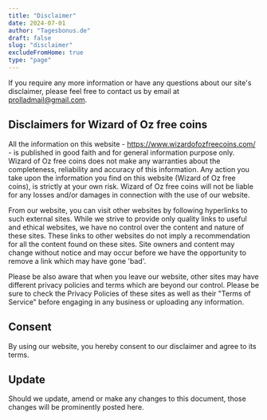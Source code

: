 ```yaml
---
title: "Disclaimer"
date: 2024-07-01
author: "Tagesbonus.de"
draft: false
slug: "disclaimer"
excludeFromHome: true
type: "page"
---
```


If you require any more information or have any questions about our site's disclaimer, please feel free to contact us by email at prolladmail@gmail.com.

## Disclaimers for Wizard of Oz free coins

All the information on this website - https://www.wizardofozfreecoins.com/ - is published in good faith and for general information purpose only. Wizard of Oz free coins does not make any warranties about the completeness, reliability and accuracy of this information. Any action you take upon the information you find on this website (Wizard of Oz free coins), is strictly at your own risk. Wizard of Oz free coins will not be liable for any losses and/or damages in connection with the use of our website.

From our website, you can visit other websites by following hyperlinks to such external sites. While we strive to provide only quality links to useful and ethical websites, we have no control over the content and nature of these sites. These links to other websites do not imply a recommendation for all the content found on these sites. Site owners and content may change without notice and may occur before we have the opportunity to remove a link which may have gone 'bad'.

Please be also aware that when you leave our website, other sites may have different privacy policies and terms which are beyond our control. Please be sure to check the Privacy Policies of these sites as well as their "Terms of Service" before engaging in any business or uploading any information.

## Consent

By using our website, you hereby consent to our disclaimer and agree to its terms.

## Update

Should we update, amend or make any changes to this document, those changes will be prominently posted here.